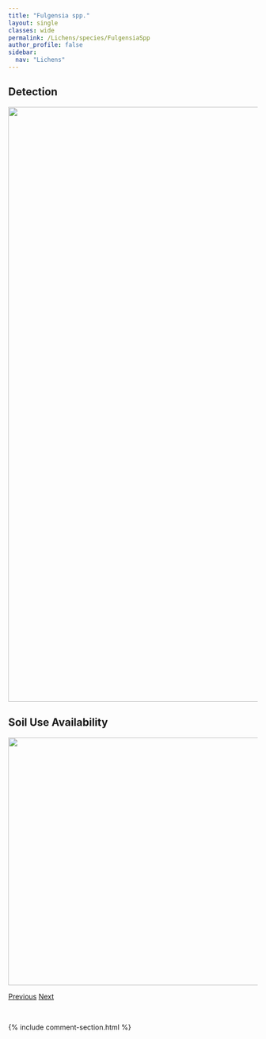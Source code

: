 ```yaml
---
title: "Fulgensia spp."
layout: single
classes: wide
permalink: /Lichens/species/FulgensiaSpp
author_profile: false
sidebar:
  nav: "Lichens"
---
```


<h2>Detection</h2>

<a href="https://drive.google.com/uc?export=view&id=1jMDfWGhIMfD7Hoh7Zaen2VL31bFCcXmO">
<img src="https://drive.google.com/uc?export=view&id=1jMDfWGhIMfD7Hoh7Zaen2VL31bFCcXmO" height = "1200" width = "800">
</a>


<h2>Soil Use Availability</h2>

<a href="https://drive.google.com/uc?export=view&id=1juxtw8q26mFHsWtoaKQ6s_aczb_4HExs">
<img src="https://drive.google.com/uc?export=view&id=1juxtw8q26mFHsWtoaKQ6s_aczb_4HExs" height = "500" width = "1000">
</a>


<a href="/DevelopmentWebsite/Lichens/species/FlavopuncteliaSoredica" class="pagination--pager" title="Flavopunctelia soredica">Previous</a> <a href="/DevelopmentWebsite/Lichens/species/FulgideaOligospora" class="pagination--pager" title="Fulgidea oligospora">Next</a>

<p>&nbsp;</p>

{% include comment-section.html %}
